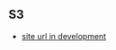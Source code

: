 ## S3

- [site url in development](http://dev-frontend-app-playground.s3-website.us-east-2.amazonaws.com)